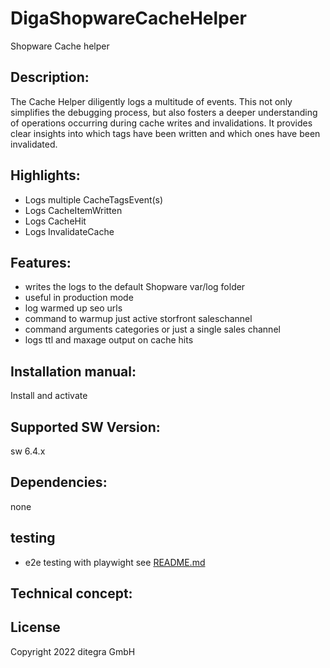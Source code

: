 # DigaShopwareCacheHelper
Shopware Cache helper

## Description:
The Cache Helper diligently logs a multitude of events. This not only simplifies the debugging process, but also fosters a deeper understanding of operations occurring during cache writes and invalidations. It provides clear insights into which tags have been written and which ones have been invalidated.

## Highlights:
- Logs multiple CacheTagsEvent(s)
- Logs CacheItemWritten
- Logs CacheHit
- Logs InvalidateCache

## Features:
- writes the logs to the default Shopware var/log folder
- useful in production mode
- log warmed up seo urls
- command to warmup just active storfront saleschannel
- command arguments categories or just a single sales channel
- logs ttl and maxage output on cache hits



## Installation manual:
Install and activate

## Supported SW Version:
sw 6.4.x

## Dependencies:
none

## testing 
- e2e testing with playwight see [README.md](tests/e2e/README.md)

## Technical concept:

## License
Copyright 2022 ditegra GmbH
